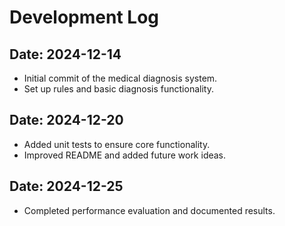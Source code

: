 # Development Log

## Date: 2024-12-14
- Initial commit of the medical diagnosis system.
- Set up rules and basic diagnosis functionality.

## Date: 2024-12-20
- Added unit tests to ensure core functionality.
- Improved README and added future work ideas.

## Date: 2024-12-25
- Completed performance evaluation and documented results.